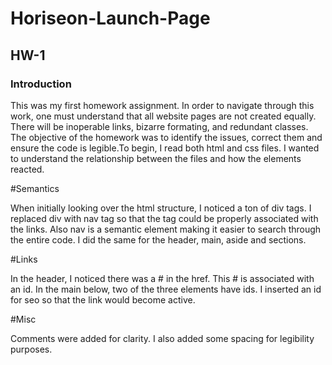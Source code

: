 # Horiseon-Launch-Page
<h2>HW-1</h2>


<h3>Introduction</h3>

This was my first homework assignment. In order to navigate through this work, one must understand that all website pages are not created equally. There will be inoperable links, bizarre formating, and redundant classes. The objective of the homework was to identify the issues, correct them and ensure the code is legible.To begin, I read both html and css files. I wanted to understand the relationship between the files and how the elements reacted.

#Semantics

When initially looking over the html structure, I noticed a ton of div tags. I replaced div with nav tag so that the tag could be properly associated with the links. Also nav is a semantic element making it easier to search through the entire code. I did the same for the header, main, aside and sections.
  
#Links
  
In the header, I noticed there was a # in the href. This # is associated with an id. In the main below, two of the three elements have ids. I inserted an id for seo so that the link would become active.
 
#Misc
  
Comments were added for clarity. I also added some spacing for legibility purposes.  


